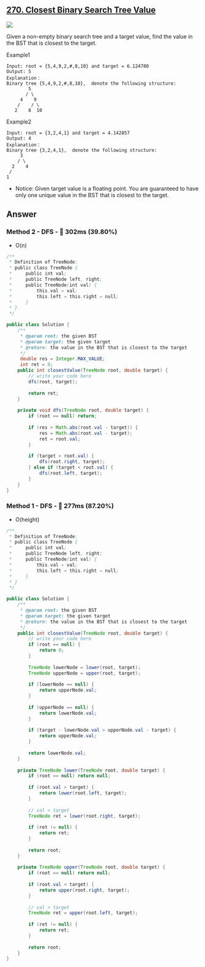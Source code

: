 ## [270. Closest Binary Search Tree Value](https://www.cnblogs.com/grandyang/p/5237170.html)

![](https://github.com/weltond/DataStructure/blob/master/easy.PNG)

Given a non-empty binary search tree and a target value, find the value in the BST that is closest to the target.

Example1

```
Input: root = {5,4,9,2,#,8,10} and target = 6.124780
Output: 5
Explanation：
Binary tree {5,4,9,2,#,8,10},  denote the following structure:
        5
       / \
     4    9
    /    / \
   2    8  10
```

Example2

```
Input: root = {3,2,4,1} and target = 4.142857
Output: 4
Explanation：
Binary tree {3,2,4,1},  denote the following structure:
     3
    / \
  2    4
 /
1
```

- Notice: Given target value is a floating point. You are guaranteed to have only one unique value in the BST that is closest to the target.

## Answer

### Method 2 - DFS - :turtle: 302ms (39.80%)
- O(n)
```java
/**
 * Definition of TreeNode:
 * public class TreeNode {
 *     public int val;
 *     public TreeNode left, right;
 *     public TreeNode(int val) {
 *         this.val = val;
 *         this.left = this.right = null;
 *     }
 * }
 */

public class Solution {
    /**
     * @param root: the given BST
     * @param target: the given target
     * @return: the value in the BST that is closest to the target
     */
     double res = Integer.MAX_VALUE;
     int ret = 0;
    public int closestValue(TreeNode root, double target) {
        // write your code here
        dfs(root, target);
        
        return ret;
    }
    
    private void dfs(TreeNode root, double target) {
        if (root == null) return;
        
        if (res > Math.abs(root.val - target)) {
            res = Math.abs(root.val - target);
            ret = root.val;
        }
        
        if (target > root.val) {
            dfs(root.right, target);
        } else if (target < root.val) {
            dfs(root.left, target);
        }
    }
}
```

### Method 1 - DFS - :rocket: 277ms (87.20%)
- O(height)
```java
/**
 * Definition of TreeNode:
 * public class TreeNode {
 *     public int val;
 *     public TreeNode left, right;
 *     public TreeNode(int val) {
 *         this.val = val;
 *         this.left = this.right = null;
 *     }
 * }
 */

public class Solution {
    /**
     * @param root: the given BST
     * @param target: the given target
     * @return: the value in the BST that is closest to the target
     */
    public int closestValue(TreeNode root, double target) {
        // write your code here
        if (root == null) {
            return 0;
        }
        
        TreeNode lowerNode = lower(root, target);
        TreeNode upperNode = upper(root, target);
        
        if (lowerNode == null) {
            return upperNode.val;
        }
        
        if (upperNode == null) {
            return lowerNode.val;
        }
        
        if (target - lowerNode.val > upperNode.val - target) {
            return upperNode.val;
        }
        
        return lowerNode.val;
    }
    
    private TreeNode lower(TreeNode root, double target) {
        if (root == null) return null;
        
        if (root.val > target) {
            return lower(root.left, target);
        }
        
        // val < target
        TreeNode ret = lower(root.right, target);
        
        if (ret != null) {
            return ret;
        }
        
        return root;
    } 
    
    private TreeNode upper(TreeNode root, double target) {
        if (root == null) return null;
        
        if (root.val < target) {
            return upper(root.right, target);
        }
        
        // val > target
        TreeNode ret = upper(root.left, target);
        
        if (ret != null) {
            return ret;
        }
        
        return root;
    } 
}
```
